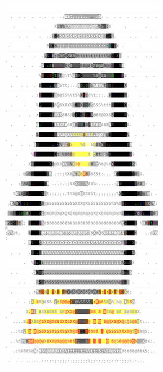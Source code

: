 <!DOCTYPE html PUBLIC "-//W3C//DTD XHTML 1.0 Strict//EN"
   "http://www.w3.org/TR/xhtml1/DTD/xhtml1-strict.dtd">
<html xmlns="http://www.w3.org/1999/xhtml" lang="en" xml:lang="en"><head>
<title>Generated by libcaca 0.99.beta19</title>
</head><body>
<div style="font-family: monospace, fixed; font-weight: bold;">
<span style=";color:#aaa;background-color:#fff">&#160;&#160;&#160;&#160;&#160;&#160;&#160;&#160;&#160;&#160;&#160;&#160;&#160;&#160;&#160;&#160;&#160;&#160;&#160;&#160;&#160;&#160;&#160;&#160;&#160;&#160;&#160;&#160;&#160;&#160;&#160;&#160;&#160;&#160;&#160;&#160;&#160;&#160;&#160;&#160;&#160;&#160;&#160;&#160;&#160;&#160;&#160;&#160;&#160;&#160;&#160;&#160;&#160;&#160;&#160;&#160;&#160;&#160;&#160;&#160;</span><br />
<span style=";color:#aaa;background-color:#fff">&#160;&#160;.&#160;&#160;.&#160;.&#160;&#160;.&#160;&#160;.&#160;.&#160;&#160;.&#160;&#160;.;</span><span style=";color:#fff;background-color:#aaa">8St;:;::.</span><span style=";color:#555;background-color:#aaa">&#160;.&#160;</span><span style=";color:#fff;background-color:#aaa">:8</span><span style=";color:#aaa;background-color:#fff">;&#160;.&#160;&#160;.&#160;.&#160;&#160;.&#160;&#160;.&#160;.&#160;&#160;.&#160;&#160;.&#160;</span><br />
<span style=";color:#aaa;background-color:#fff">&#160;&#160;&#160;.&#160;&#160;&#160;&#160;&#160;&#160;&#160;.&#160;&#160;&#160;&#160;&#160;&#160;&#160;X</span><span style=";color:#555;background-color:#aaa">;8%</span><span style=";color:#fff;background-color:#aaa">:X@@@@@@@@@@t</span><span style=";color:#555;background-color:#aaa">%</span><span style=";color:#aaa;background-color:#555">S</span><span style=";color:#0aa;background-color:#555">&#160;</span><span style=";color:#555;background-color:#aaa">:</span><span style=";color:#aaa;background-color:#fff">X&#160;&#160;&#160;&#160;&#160;.&#160;&#160;&#160;&#160;&#160;&#160;&#160;.&#160;&#160;&#160;&#160;&#160;</span><br />
<span style=";color:#aaa;background-color:#fff">&#160;&#160;&#160;&#160;&#160;.&#160;&#160;.&#160;&#160;&#160;&#160;.&#160;&#160;..</span><span style=";color:#555;background-color:#aaa">&#160;</span><span style=";color:#000;background-color:#555">8</span><span style=";color:#555;background-color:#aaa">8</span><span style=";color:#fff;background-color:#aaa">SXXSSXSXSXSXSXSX@&#160;</span><span style=";color:#000;background-color:#555">@</span><span style=";color:#555;background-color:#000">@</span><span style=";color:#fff;background-color:#aaa">.</span><span style=";color:#aaa;background-color:#fff">.&#160;&#160;&#160;&#160;&#160;.&#160;.&#160;&#160;&#160;&#160;&#160;.&#160;.&#160;</span><br />
<span style=";color:#aaa;background-color:#fff">&#160;.&#160;&#160;&#160;&#160;&#160;&#160;&#160;.&#160;&#160;&#160;&#160;&#160;&#160;8</span><span style=";color:#0aa;background-color:#555">&#160;</span><span style=";color:#000;background-color:#555">8</span><span style=";color:#555;background-color:#aaa">8</span><span style=";color:#fff;background-color:#aaa">:;::;::::::::::::::</span><span style=";color:#555;background-color:#aaa">:</span><span style=";color:#0aa;background-color:#555">t</span><span style=";color:#a00;background-color:#000">:</span><span style=";color:#0aa;background-color:#555">&#160;</span><span style=";color:#aaa;background-color:#fff">X&#160;.&#160;&#160;&#160;&#160;&#160;&#160;.&#160;&#160;&#160;&#160;&#160;&#160;&#160;</span><br />
<span style=";color:#aaa;background-color:#fff">&#160;&#160;&#160;.&#160;&#160;.&#160;&#160;&#160;&#160;.&#160;&#160;.</span><span style=";color:#555;background-color:#aaa">.</span><span style=";color:#555;background-color:#000">S</span><span style=";color:#00a;background-color:#000">;</span><span style=";color:#aaa;background-color:#555">8</span><span style=";color:#555;background-color:#aaa">;@</span><span style=";color:#aaa;background-color:#555">88</span><span style=";color:#555;background-color:#aaa">8</span><span style=";color:#aaa;background-color:#555">888</span><span style=";color:#555;background-color:#aaa">@ttttttttttt%@</span><span style=";color:#000;background-color:#555">@</span><span style=";color:#a00;background-color:#000">.</span><span style=";color:#555;background-color:#000">X</span><span style=";color:#fff;background-color:#aaa">&#160;</span><span style=";color:#aaa;background-color:#fff">&#160;&#160;.&#160;&#160;.&#160;&#160;&#160;.&#160;.&#160;&#160;.</span><br />
<span style=";color:#aaa;background-color:#fff">&#160;&#160;.&#160;&#160;&#160;&#160;.&#160;&#160;.&#160;&#160;.</span><span style=";color:#fff;background-color:#aaa">S</span><span style=";color:#00a;background-color:#000">;</span><span style=";color:#0a0;background-color:#000">:</span><span style=";color:#555;background-color:#000">8</span><span style=";color:#aaa;background-color:#555">8</span><span style=";color:#a50;background-color:#555">.</span><span style=";color:#a0a;background-color:#555">;</span><span style=";color:#a50;background-color:#555">.</span><span style=";color:#0aa;background-color:#555">&#160;</span><span style=";color:#555;background-color:#aaa">XX</span><span style=";color:#aaa;background-color:#555">8</span><span style=";color:#0aa;background-color:#555">&#160;.</span><span style=";color:#a0a;background-color:#555">.</span><span style=";color:#555;background-color:#aaa">88@88</span><span style=";color:#aaa;background-color:#555">88@8</span><span style=";color:#555;background-color:#aaa">8@@</span><span style=";color:#a0a;background-color:#555">:</span><span style=";color:#0a0;background-color:#000">&#160;&#160;</span><span style=";color:#555;background-color:#000">S</span><span style=";color:#fff;background-color:#aaa">X</span><span style=";color:#aaa;background-color:#fff">&#160;&#160;&#160;&#160;&#160;&#160;.&#160;&#160;&#160;&#160;&#160;&#160;&#160;</span><br />
<span style=";color:#aaa;background-color:#fff">&#160;&#160;&#160;&#160;.&#160;&#160;&#160;&#160;&#160;&#160;&#160;&#160;%</span><span style=";color:#a50;background-color:#555">t</span><span style=";color:#00a;background-color:#000">&#160;</span><span style=";color:#a00;background-color:#000">.t</span><span style=";color:#000;background-color:#555">8</span><span style=";color:#0a0;background-color:#000">t</span><span style=";color:#a0a;background-color:#555">;</span><span style=";color:#555;background-color:#aaa">t</span><span style=";color:#aaa;background-color:#fff">@%t%</span><span style=";color:#fff;background-color:#aaa">@</span><span style=";color:#aaa;background-color:#555">8</span><span style=";color:#555;background-color:#000">8</span><span style=";color:#000;background-color:#555">8</span><span style=";color:#a50;background-color:#555">&#160;&#160;&#160;&#160;</span><span style=";color:#aaa;background-color:#555">%8</span><span style=";color:#555;background-color:#aaa">8</span><span style=";color:#aaa;background-color:#555">8S</span><span style=";color:#a0a;background-color:#555">&#160;</span><span style=";color:#a50;background-color:#555">&#160;</span><span style=";color:#0a0;background-color:#555">S</span><span style=";color:#a00;background-color:#000">&#160;</span><span style=";color:#00a;background-color:#000">&#160;&#160;</span><span style=";color:#a0a;background-color:#555">;</span><span style=";color:#aaa;background-color:#fff">S&#160;&#160;.&#160;&#160;&#160;&#160;.&#160;&#160;.&#160;&#160;</span><br />
<span style=";color:#aaa;background-color:#fff">&#160;&#160;.&#160;&#160;&#160;.&#160;.&#160;&#160;.&#160;</span><span style=";color:#555;background-color:#aaa">8</span><span style=";color:#00a;background-color:#000">&#160;&#160;.</span><span style=";color:#0a0;background-color:#000">.</span><span style=";color:#00a;background-color:#000">:</span><span style=";color:#aaa;background-color:#555">@</span><span style=";color:#fff;background-color:#aaa">8</span><span style=";color:#aaa;background-color:#fff">Stt;:..</span><span style=";color:#fff;background-color:#aaa">X</span><span style=";color:#555;background-color:#000">8</span><span style=";color:#0a0;background-color:#000">:</span><span style=";color:#555;background-color:#000">8</span><span style=";color:#a0a;background-color:#555">&#160;</span><span style=";color:#555;background-color:#aaa">:</span><span style=";color:#fff;background-color:#aaa">%88%</span><span style=";color:#555;background-color:#aaa">t</span><span style=";color:#a50;background-color:#555">&#160;</span><span style=";color:#555;background-color:#000">8</span><span style=";color:#a00;background-color:#000">:</span><span style=";color:#00a;background-color:#000">&#160;&#160;</span><span style=";color:#0a0;background-color:#000">&#160;&#160;</span><span style=";color:#555;background-color:#aaa">X</span><span style=";color:#aaa;background-color:#fff">&#160;&#160;&#160;.&#160;&#160;&#160;&#160;&#160;&#160;&#160;.&#160;</span><br />
<span style=";color:#aaa;background-color:#fff">&#160;&#160;&#160;&#160;.&#160;&#160;&#160;&#160;&#160;.&#160;:</span><span style=";color:#a0a;background-color:#555">;</span><span style=";color:#0a0;background-color:#000">&#160;&#160;&#160;&#160;</span><span style=";color:#000;background-color:#555">@</span><span style=";color:#fff;background-color:#aaa">@</span><span style=";color:#aaa;background-color:#fff">8@SS%%tS%</span><span style=";color:#555;background-color:#aaa">X</span><span style=";color:#a00;background-color:#000">t</span><span style=";color:#555;background-color:#aaa">:</span><span style=";color:#aaa;background-color:#fff">@%t;::..</span><span style=";color:#555;background-color:#aaa">X</span><span style=";color:#00a;background-color:#000">:</span><span style=";color:#a00;background-color:#000">&#160;</span><span style=";color:#00a;background-color:#000">&#160;</span><span style=";color:#0a0;background-color:#000">&#160;&#160;</span><span style=";color:#0aa;background-color:#555">.</span><span style=";color:#aaa;background-color:#fff">:&#160;&#160;&#160;&#160;.&#160;&#160;.&#160;&#160;&#160;&#160;</span><br />
<span style=";color:#aaa;background-color:#fff">&#160;&#160;.&#160;&#160;&#160;&#160;.&#160;&#160;&#160;&#160;%</span><span style=";color:#000;background-color:#555">8</span><span style=";color:#0a0;background-color:#000">&#160;&#160;&#160;&#160;</span><span style=";color:#a50;background-color:#555">&#160;</span><span style=";color:#aaa;background-color:#fff">8</span><span style=";color:#fff;background-color:#aaa">8</span><span style=";color:#aaa;background-color:#fff">8XXXS</span><span style=";color:#fff;background-color:#aaa">.</span><span style=";color:#000;background-color:#555">8</span><span style=";color:#a50;background-color:#555">&#160;</span><span style=";color:#555;background-color:#aaa">X</span><span style=";color:#0aa;background-color:#555">&#160;;</span><span style=";color:#555;background-color:#aaa">8</span><span style=";color:#fff;background-color:#aaa">S</span><span style=";color:#aaa;background-color:#fff">SSS%ttt</span><span style=";color:#a50;background-color:#555">&#160;</span><span style=";color:#a00;background-color:#000">.</span><span style=";color:#00a;background-color:#000">&#160;</span><span style=";color:#0a0;background-color:#000">&#160;&#160;</span><span style=";color:#000;background-color:#555">X</span><span style=";color:#aaa;background-color:#fff">;.&#160;&#160;.&#160;&#160;&#160;&#160;.&#160;&#160;.</span><br />
<span style=";color:#aaa;background-color:#fff">&#160;&#160;&#160;&#160;&#160;.&#160;&#160;&#160;.&#160;&#160;X</span><span style=";color:#555;background-color:#000">@</span><span style=";color:#0a0;background-color:#000">&#160;&#160;&#160;.</span><span style=";color:#a0a;background-color:#555">&#160;</span><span style=";color:#fff;background-color:#aaa">8X8</span><span style=";color:#aaa;background-color:#fff">888@</span><span style=";color:#555;background-color:#aaa">@</span><span style=";color:#0a0;background-color:#000">;</span><span style=";color:#00a;background-color:#000">:</span><span style=";color:#000;background-color:#555">S</span><span style=";color:#a0a;background-color:#555">&#160;</span><span style=";color:#a00;background-color:#000">;</span><span style=";color:#00a;background-color:#000">.</span><span style=";color:#aaa;background-color:#555">8</span><span style=";color:#aaa;background-color:#fff">@88@@XS</span><span style=";color:#555;background-color:#aaa">8</span><span style=";color:#00a;background-color:#000">&#160;&#160;</span><span style=";color:#0a0;background-color:#000">&#160;&#160;</span><span style=";color:#555;background-color:#000">8</span><span style=";color:#aaa;background-color:#fff">%&#160;.&#160;&#160;&#160;.&#160;&#160;&#160;&#160;&#160;&#160;</span><br />
<span style=";color:#aaa;background-color:#fff">&#160;&#160;.&#160;&#160;&#160;&#160;.&#160;&#160;&#160;&#160;</span><span style=";color:#fff;background-color:#aaa">@</span><span style=";color:#0a0;background-color:#000">;</span><span style=";color:#00a;background-color:#000">.</span><span style=";color:#0a0;background-color:#000">&#160;</span><span style=";color:#00a;background-color:#000">&#160;.</span><span style=";color:#000;background-color:#555">@</span><span style=";color:#fff;background-color:#aaa">tSX88</span><span style=";color:#aaa;background-color:#fff">88</span><span style=";color:#fff;background-color:#aaa">@</span><span style=";color:#555;background-color:#aaa">S</span><span style=";color:#a0a;background-color:#555">.</span><span style=";color:#0aa;background-color:#555">:</span><span style=";color:#000;background-color:#555">S</span><span style=";color:#555;background-color:#aaa">8</span><span style=";color:#0aa;background-color:#555">&#160;</span><span style=";color:#fff;background-color:#aaa">t888</span><span style=";color:#aaa;background-color:#fff">888</span><span style=";color:#fff;background-color:#aaa">S</span><span style=";color:#555;background-color:#000">8</span><span style=";color:#00a;background-color:#000">&#160;&#160;&#160;</span><span style=";color:#0a0;background-color:#000">&#160;;</span><span style=";color:#aaa;background-color:#fff">8.&#160;&#160;&#160;&#160;&#160;&#160;.&#160;.&#160;&#160;</span><br />
<span style=";color:#aaa;background-color:#fff">&#160;&#160;&#160;&#160;.&#160;&#160;&#160;&#160;&#160;.&#160;</span><span style=";color:#555;background-color:#aaa">S</span><span style=";color:#a00;background-color:#000">.</span><span style=";color:#00a;background-color:#000">&#160;&#160;</span><span style=";color:#a00;background-color:#000">&#160;&#160;.</span><span style=";color:#0aa;background-color:#555">&#160;</span><span style=";color:#fff;background-color:#aaa">S%S@X%</span><span style=";color:#ff5;background-color:#aaa">XXX@</span><span style=";color:#a50;background-color:#aaa">8</span><span style=";color:#ff5;background-color:#aaa">X</span><span style=";color:#fff;background-color:#aaa">S</span><span style=";color:#ff5;background-color:#aaa">X</span><span style=";color:#fff;background-color:#aaa">.S@X;</span><span style=";color:#555;background-color:#aaa">@</span><span style=";color:#000;background-color:#555">8</span><span style=";color:#a00;background-color:#000">&#160;</span><span style=";color:#00a;background-color:#000">&#160;&#160;&#160;.</span><span style=";color:#a00;background-color:#000">:</span><span style=";color:#555;background-color:#aaa">%</span><span style=";color:#aaa;background-color:#fff">&#160;&#160;.&#160;&#160;.&#160;&#160;&#160;&#160;&#160;.</span><br />
<span style=";color:#aaa;background-color:#fff">&#160;&#160;.&#160;&#160;&#160;.&#160;&#160;.&#160;</span><span style=";color:#fff;background-color:#aaa">@</span><span style=";color:#555;background-color:#000">@</span><span style=";color:#00a;background-color:#000">&#160;&#160;&#160;</span><span style=";color:#a00;background-color:#000">&#160;</span><span style=";color:#0a0;background-color:#000">&#160;.</span><span style=";color:#00a;background-color:#000">.</span><span style=";color:#000;background-color:#555">X</span><span style=";color:#555;background-color:#aaa">%</span><span style=";color:#fff;background-color:#aaa">.;</span><span style=";color:#a50;background-color:#aaa">@</span><span style=";color:#aaa;background-color:#ff5">S</span><span style=";color:#a50;background-color:#ff5">&#160;&#160;&#160;</span><span style=";color:#aaa;background-color:#ff5">%@</span><span style=";color:#ff5;background-color:#fff">88</span><span style=";color:#aaa;background-color:#fff">S</span><span style=";color:#aaa;background-color:#ff5">@</span><span style=";color:#555;background-color:#aaa">88</span><span style=";color:#aaa;background-color:#555">S</span><span style=";color:#000;background-color:#555">@</span><span style=";color:#a00;background-color:#000">:</span><span style=";color:#0a0;background-color:#000">.</span><span style=";color:#00a;background-color:#000">&#160;&#160;&#160;</span><span style=";color:#a00;background-color:#000">&#160;&#160;</span><span style=";color:#00a;background-color:#000">&#160;</span><span style=";color:#555;background-color:#000">8</span><span style=";color:#fff;background-color:#aaa">8</span><span style=";color:#aaa;background-color:#fff">&#160;&#160;&#160;.&#160;&#160;&#160;.&#160;&#160;&#160;</span><br />
<span style=";color:#aaa;background-color:#fff">&#160;&#160;&#160;&#160;.&#160;&#160;&#160;&#160;&#160;%</span><span style=";color:#a0a;background-color:#555">t</span><span style=";color:#0a0;background-color:#000">&#160;&#160;&#160;</span><span style=";color:#00a;background-color:#000">&#160;&#160;&#160;</span><span style=";color:#a00;background-color:#000">&#160;</span><span style=";color:#000;background-color:#555">X</span><span style=";color:#555;background-color:#aaa">t&#160;%X8</span><span style=";color:#a50;background-color:#aaa">8</span><span style=";color:#aaa;background-color:#ff5">@</span><span style=";color:#a50;background-color:#ff5">&#160;&#160;&#160;&#160;&#160;</span><span style=";color:#aaa;background-color:#ff5">8</span><span style=";color:#ff5;background-color:#fff">8</span><span style=";color:#ff5;background-color:#aaa">8</span><span style=";color:#555;background-color:#aaa">8t</span><span style=";color:#fff;background-color:#aaa">&#160;;</span><span style=";color:#555;background-color:#aaa">S</span><span style=";color:#555;background-color:#000">8</span><span style=";color:#00a;background-color:#000">&#160;&#160;&#160;</span><span style=";color:#a00;background-color:#000">&#160;</span><span style=";color:#00a;background-color:#000">&#160;&#160;&#160;</span><span style=";color:#a0a;background-color:#555">;</span><span style=";color:#aaa;background-color:#fff">S&#160;&#160;&#160;&#160;.&#160;&#160;&#160;.&#160;</span><br />
<span style=";color:#aaa;background-color:#fff">&#160;&#160;.&#160;&#160;&#160;&#160;.&#160;X</span><span style=";color:#aaa;background-color:#555">@</span><span style=";color:#0a0;background-color:#000">.&#160;&#160;&#160;&#160;&#160;</span><span style=";color:#555;background-color:#000">X</span><span style=";color:#555;background-color:#aaa">@</span><span style=";color:#aaa;background-color:#fff">@X8</span><span style=";color:#fff;background-color:#aaa">X%&#160;</span><span style=";color:#555;background-color:#aaa">%</span><span style=";color:#ff5;background-color:#aaa">X</span><span style=";color:#aaa;background-color:#ff5">8</span><span style=";color:#f55;background-color:#ff5">@</span><span style=";color:#a50;background-color:#ff5">&#160;&#160;&#160;</span><span style=";color:#aaa;background-color:#ff5">@</span><span style=";color:#555;background-color:#aaa">8</span><span style=";color:#fff;background-color:#aaa">&#160;t</span><span style=";color:#aaa;background-color:#fff">88@%8</span><span style=";color:#aaa;background-color:#555">X</span><span style=";color:#a00;background-color:#000">;</span><span style=";color:#00a;background-color:#000">.</span><span style=";color:#0a0;background-color:#000">&#160;&#160;</span><span style=";color:#00a;background-color:#000">&#160;</span><span style=";color:#0a0;background-color:#000">&#160;:</span><span style=";color:#aaa;background-color:#555">8</span><span style=";color:#aaa;background-color:#fff">S&#160;&#160;&#160;&#160;&#160;.&#160;&#160;&#160;</span><br />
<span style=";color:#aaa;background-color:#fff">&#160;&#160;&#160;&#160;&#160;.&#160;@</span><span style=";color:#555;background-color:#aaa">.@</span><span style=";color:#000;background-color:#555">@</span><span style=";color:#0a0;background-color:#000">&#160;&#160;&#160;&#160;&#160;</span><span style=";color:#0aa;background-color:#555">.</span><span style=";color:#fff;background-color:#aaa">8</span><span style=";color:#aaa;background-color:#fff">&#160;.::;tX8</span><span style=";color:#fff;background-color:#aaa">%</span><span style=";color:#555;background-color:#aaa">:</span><span style=";color:#ff5;background-color:#aaa">%</span><span style=";color:#aaa;background-color:#ff5">8</span><span style=";color:#ff5;background-color:#f55">8</span><span style=";color:#a50;background-color:#aaa">8</span><span style=";color:#fff;background-color:#aaa">&#160;</span><span style=";color:#aaa;background-color:#fff">88St:...&#160;</span><span style=";color:#fff;background-color:#aaa">X</span><span style=";color:#000;background-color:#555">@</span><span style=";color:#0a0;background-color:#000">&#160;&#160;&#160;&#160;</span><span style=";color:#00a;background-color:#000">&#160;</span><span style=";color:#000;background-color:#555">@</span><span style=";color:#555;background-color:#aaa">@</span><span style=";color:#fff;background-color:#aaa">&#160;</span><span style=";color:#aaa;background-color:#fff">X.&#160;&#160;&#160;&#160;&#160;.</span><br />
<span style=";color:#aaa;background-color:#fff">&#160;&#160;.&#160;&#160;:</span><span style=";color:#fff;background-color:#aaa">.</span><span style=";color:#555;background-color:#aaa">88</span><span style=";color:#0aa;background-color:#555">:</span><span style=";color:#a00;background-color:#000">.</span><span style=";color:#0a0;background-color:#000">&#160;&#160;&#160;&#160;</span><span style=";color:#000;background-color:#555">@</span><span style=";color:#fff;background-color:#aaa">8</span><span style=";color:#aaa;background-color:#fff">&#160;...:.:;S8</span><span style=";color:#fff;background-color:#aaa">X;&#160;&#160;%</span><span style=";color:#aaa;background-color:#fff">88%:......:</span><span style=";color:#fff;background-color:#aaa">%</span><span style=";color:#555;background-color:#000">@</span><span style=";color:#0a0;background-color:#000">&#160;&#160;</span><span style=";color:#00a;background-color:#000">&#160;&#160;.</span><span style=";color:#a50;background-color:#555">.</span><span style=";color:#555;background-color:#aaa">88</span><span style=";color:#fff;background-color:#aaa">:</span><span style=";color:#aaa;background-color:#fff">:&#160;.&#160;&#160;&#160;</span><br />
<span style=";color:#aaa;background-color:#fff">&#160;&#160;&#160;t</span><span style=";color:#fff;background-color:#aaa">X</span><span style=";color:#555;background-color:#aaa">;8</span><span style=";color:#0aa;background-color:#555">&#160;</span><span style=";color:#000;background-color:#555">8</span><span style=";color:#a00;background-color:#000">.</span><span style=";color:#0a0;background-color:#000">&#160;&#160;&#160;&#160;</span><span style=";color:#555;background-color:#000">S</span><span style=";color:#fff;background-color:#aaa">&#160;</span><span style=";color:#aaa;background-color:#fff">t;;;;;;;ttS@8</span><span style=";color:#fff;background-color:#aaa">@</span><span style=";color:#aaa;background-color:#fff">888St;;;;;;;;%</span><span style=";color:#555;background-color:#aaa">X</span><span style=";color:#0a0;background-color:#000">:</span><span style=";color:#00a;background-color:#000">.</span><span style=";color:#a00;background-color:#000">&#160;&#160;</span><span style=";color:#0a0;background-color:#000">&#160;</span><span style=";color:#00a;background-color:#000">.</span><span style=";color:#000;background-color:#555">8</span><span style=";color:#a50;background-color:#555">&#160;</span><span style=";color:#555;background-color:#aaa">@;</span><span style=";color:#fff;background-color:#aaa">@</span><span style=";color:#aaa;background-color:#fff">;&#160;.&#160;</span><br />
<span style=";color:#aaa;background-color:#fff">&#160;;</span><span style=";color:#fff;background-color:#aaa">t</span><span style=";color:#555;background-color:#aaa">%</span><span style=";color:#aaa;background-color:#555">8</span><span style=";color:#000;background-color:#555">S</span><span style=";color:#00a;background-color:#000">;</span><span style=";color:#a00;background-color:#000">:</span><span style=";color:#0a0;background-color:#000">:</span><span style=";color:#00a;background-color:#000">.</span><span style=";color:#0a0;background-color:#000">&#160;&#160;&#160;.</span><span style=";color:#555;background-color:#aaa">8</span><span style=";color:#aaa;background-color:#fff">@SSSSSSSSSSSXXX@XSSSSSSSSS%S%8</span><span style=";color:#a0a;background-color:#555">&#160;</span><span style=";color:#a00;background-color:#000">:</span><span style=";color:#00a;background-color:#000">.</span><span style=";color:#0a0;background-color:#000">&#160;&#160;.</span><span style=";color:#a00;background-color:#000">.</span><span style=";color:#0a0;background-color:#000">:</span><span style=";color:#00a;background-color:#000">t</span><span style=";color:#a50;background-color:#555">%</span><span style=";color:#aaa;background-color:#555">X</span><span style=";color:#555;background-color:#aaa">%</span><span style=";color:#fff;background-color:#aaa">%</span><span style=";color:#aaa;background-color:#fff">:&#160;</span><br />
<span style=";color:#aaa;background-color:#fff">&#160;</span><span style=";color:#fff;background-color:#aaa">&#160;</span><span style=";color:#555;background-color:#aaa">@</span><span style=";color:#0aa;background-color:#555">&#160;</span><span style=";color:#00a;background-color:#000">:</span><span style=";color:#0a0;background-color:#000">:</span><span style=";color:#555;background-color:#000">X</span><span style=";color:#0a0;background-color:#555">S</span><span style=";color:#aaa;background-color:#555">8</span><span style=";color:#000;background-color:#555">X</span><span style=";color:#a00;background-color:#000">&#160;&#160;&#160;</span><span style=";color:#555;background-color:#000">@</span><span style=";color:#fff;background-color:#aaa">;</span><span style=";color:#aaa;background-color:#fff">@X@X@X@X@X@X@X@X@X@X@X@X@X@X@X</span><span style=";color:#555;background-color:#aaa">.</span><span style=";color:#00a;background-color:#000">;</span><span style=";color:#0a0;background-color:#000">.</span><span style=";color:#a00;background-color:#000">&#160;&#160;</span><span style=";color:#000;background-color:#555">S</span><span style=";color:#aaa;background-color:#555">8</span><span style=";color:#a0a;background-color:#555">%</span><span style=";color:#0a0;background-color:#000">;</span><span style=";color:#00a;background-color:#000">.;</span><span style=";color:#a50;background-color:#555">&#160;</span><span style=";color:#555;background-color:#aaa">X</span><span style=";color:#fff;background-color:#aaa">:</span><span style=";color:#aaa;background-color:#fff">&#160;</span><br />
<span style=";color:#fff;background-color:#aaa">@</span><span style=";color:#aaa;background-color:#555">S</span><span style=";color:#000;background-color:#555">S</span><span style=";color:#555;background-color:#000">S</span><span style=";color:#a50;background-color:#555">%</span><span style=";color:#555;background-color:#aaa">8</span><span style=";color:#fff;background-color:#aaa">@</span><span style=";color:#aaa;background-color:#fff">;&#160;</span><span style=";color:#a0a;background-color:#555">.</span><span style=";color:#a00;background-color:#000">.</span><span style=";color:#00a;background-color:#000">&#160;&#160;</span><span style=";color:#a0a;background-color:#555">;</span><span style=";color:#fff;background-color:#aaa">%</span><span style=";color:#aaa;background-color:#fff">888888888888888888888888888888</span><span style=";color:#fff;background-color:#aaa">t</span><span style=";color:#000;background-color:#555">8</span><span style=";color:#a00;background-color:#000">&#160;&#160;&#160;</span><span style=";color:#a50;background-color:#555">&#160;</span><span style=";color:#aaa;background-color:#fff">&#160;%</span><span style=";color:#fff;background-color:#aaa">@</span><span style=";color:#555;background-color:#aaa">8</span><span style=";color:#a00;background-color:#555">S</span><span style=";color:#0a0;background-color:#000">t</span><span style=";color:#a0a;background-color:#555">%</span><span style=";color:#0aa;background-color:#555">&#160;</span><span style=";color:#aaa;background-color:#fff">8</span><br />
<span style=";color:#aaa;background-color:#fff">;</span><span style=";color:#fff;background-color:#aaa">S%</span><span style=";color:#aaa;background-color:#fff">@t.&#160;&#160;&#160;</span><span style=";color:#555;background-color:#aaa">%</span><span style=";color:#00a;background-color:#000">&#160;&#160;</span><span style=";color:#0a0;background-color:#000">&#160;</span><span style=";color:#0aa;background-color:#555">&#160;</span><span style=";color:#fff;background-color:#aaa">@88@8@8@8@8@@8@8@8@</span><span style=";color:#aaa;background-color:#fff">8</span><span style=";color:#fff;background-color:#aaa">X</span><span style=";color:#aaa;background-color:#fff">8</span><span style=";color:#fff;background-color:#aaa">X</span><span style=";color:#aaa;background-color:#fff">8</span><span style=";color:#fff;background-color:#aaa">X8888@8%</span><span style=";color:#a50;background-color:#555">;</span><span style=";color:#00a;background-color:#000">&#160;</span><span style=";color:#a00;background-color:#000">&#160;.</span><span style=";color:#555;background-color:#aaa">:</span><span style=";color:#aaa;background-color:#fff">&#160;&#160;&#160;..@</span><span style=";color:#fff;background-color:#aaa">t@</span><span style=";color:#aaa;background-color:#fff">;</span><br />
<span style=";color:#aaa;background-color:#fff">&#160;&#160;&#160;&#160;&#160;&#160;&#160;.&#160;</span><span style=";color:#fff;background-color:#aaa">8</span><span style=";color:#555;background-color:#000">S</span><span style=";color:#00a;background-color:#000">&#160;</span><span style=";color:#0a0;background-color:#000">&#160;</span><span style=";color:#aaa;background-color:#555">S</span><span style=";color:#fff;background-color:#aaa">%XXXXXXXXXXXXXXXXXXSSSSSXXXXXXX;</span><span style=";color:#a0a;background-color:#555">;</span><span style=";color:#0a0;background-color:#000">&#160;&#160;</span><span style=";color:#555;background-color:#000">X</span><span style=";color:#aaa;background-color:#fff">8&#160;.&#160;&#160;&#160;&#160;&#160;.&#160;</span><br />
<span style=";color:#aaa;background-color:#fff">&#160;&#160;.&#160;&#160;.&#160;&#160;&#160;.</span><span style=";color:#a0a;background-color:#555">&#160;</span><span style=";color:#00a;background-color:#000">.</span><span style=";color:#0a0;background-color:#000">.</span><span style=";color:#a50;background-color:#555">&#160;</span><span style=";color:#fff;background-color:#aaa">t%%%%%%%%%%%%%%%%%%%%%%%%%%%%%%.</span><span style=";color:#000;background-color:#555">@</span><span style=";color:#0a0;background-color:#000">&#160;&#160;</span><span style=";color:#aaa;background-color:#555">S</span><span style=";color:#aaa;background-color:#fff">:&#160;&#160;&#160;.&#160;&#160;&#160;&#160;&#160;</span><br />
<span style=";color:#aaa;background-color:#fff">&#160;&#160;&#160;&#160;&#160;&#160;&#160;.&#160;&#160;%</span><span style=";color:#a0a;background-color:#555">;</span><span style=";color:#0a0;background-color:#000">.</span><span style=";color:#000;background-color:#555">8</span><span style=";color:#555;background-color:#aaa">:</span><span style=";color:#fff;background-color:#aaa">:;:;:;:;:;:;:;:;:;:;:;:;:;:;;:</span><span style=";color:#555;background-color:#aaa">%</span><span style=";color:#555;background-color:#000">S</span><span style=";color:#0a0;background-color:#000">:</span><span style=";color:#a0a;background-color:#555">;</span><span style=";color:#aaa;background-color:#fff">X&#160;&#160;&#160;&#160;&#160;.&#160;&#160;.&#160;</span><br />
<span style=";color:#aaa;background-color:#fff">&#160;&#160;.&#160;.&#160;&#160;&#160;&#160;&#160;.</span><span style=";color:#fff;background-color:#aaa">S</span><span style=";color:#000;background-color:#555">X</span><span style=";color:#555;background-color:#000">8</span><span style=";color:#aaa;background-color:#555">8</span><span style=";color:#555;background-color:#aaa">..................</span><span style=";color:#fff;background-color:#aaa">&#160;</span><span style=";color:#555;background-color:#aaa">.</span><span style=";color:#fff;background-color:#aaa">&#160;</span><span style=";color:#555;background-color:#aaa">.</span><span style=";color:#fff;background-color:#aaa">&#160;</span><span style=";color:#555;background-color:#aaa">.......</span><span style=";color:#aaa;background-color:#555">S</span><span style=";color:#555;background-color:#000">@</span><span style=";color:#000;background-color:#555">@</span><span style=";color:#fff;background-color:#aaa">S</span><span style=";color:#aaa;background-color:#fff">&#160;&#160;.&#160;.&#160;&#160;&#160;.&#160;&#160;</span><br />
<span style=";color:#aaa;background-color:#fff">&#160;&#160;&#160;&#160;&#160;.&#160;.&#160;&#160;&#160;.</span><span style=";color:#555;background-color:#aaa">&#160;</span><span style=";color:#000;background-color:#555">S</span><span style=";color:#0aa;background-color:#555">&#160;</span><span style=";color:#555;background-color:#aaa">X%SSSS%%%%%%%%%%%%%%S%%%%%S%%@</span><span style=";color:#a0a;background-color:#555">;</span><span style=";color:#000;background-color:#555">8</span><span style=";color:#fff;background-color:#aaa">&#160;</span><span style=";color:#aaa;background-color:#fff">&#160;.&#160;&#160;&#160;&#160;&#160;.&#160;&#160;&#160;&#160;</span><br />
<span style=";color:#aaa;background-color:#fff">&#160;&#160;.&#160;&#160;&#160;&#160;&#160;&#160;..t</span><span style=";color:#fff;background-color:#aaa">8</span><span style=";color:#a50;background-color:#aaa">8</span><span style=";color:#f55;background-color:#a50">8</span><span style=";color:#aaa;background-color:#ff5">@</span><span style=";color:#aaa;background-color:#a50">X</span><span style=";color:#a50;background-color:#ff5">&#160;</span><span style=";color:#f55;background-color:#a50">8</span><span style=";color:#aaa;background-color:#ff5">X</span><span style=";color:#ff5;background-color:#a50">.</span><span style=";color:#a50;background-color:#ff5">&#160;</span><span style=";color:#555;background-color:#a50">8</span><span style=";color:#a50;background-color:#aaa">8</span><span style=";color:#aaa;background-color:#555">X</span><span style=";color:#555;background-color:#aaa">8</span><span style=";color:#aaa;background-color:#555">8</span><span style=";color:#555;background-color:#aaa">8</span><span style=";color:#aaa;background-color:#555">8</span><span style=";color:#555;background-color:#aaa">8</span><span style=";color:#aaa;background-color:#555">8</span><span style=";color:#555;background-color:#aaa">8</span><span style=";color:#aaa;background-color:#555">8</span><span style=";color:#555;background-color:#aaa">8</span><span style=";color:#aaa;background-color:#555">@</span><span style=";color:#555;background-color:#aaa">8</span><span style=";color:#555;background-color:#a50">8</span><span style=";color:#a50;background-color:#ff5">;</span><span style=";color:#f55;background-color:#a50">8</span><span style=";color:#a50;background-color:#ff5">:</span><span style=";color:#f55;background-color:#a50">8</span><span style=";color:#aaa;background-color:#ff5">X</span><span style=";color:#ff5;background-color:#a50">.</span><span style=";color:#aaa;background-color:#ff5">8</span><span style=";color:#f55;background-color:#a50">8</span><span style=";color:#555;background-color:#a50">8</span><span style=";color:#ff5;background-color:#aaa">X</span><span style=";color:#aaa;background-color:#fff">8;&#160;&#160;&#160;.&#160;&#160;&#160;&#160;&#160;.&#160;</span><br />
<span style=";color:#aaa;background-color:#fff">&#160;&#160;&#160;&#160;.&#160;&#160;.&#160;;</span><span style=";color:#ff5;background-color:#aaa">X</span><span style=";color:#a50;background-color:#ff5">&#160;</span><span style=";color:#f55;background-color:#ff5">8</span><span style=";color:#aaa;background-color:#fff">8</span><span style=";color:#aaa;background-color:#ff5">@</span><span style=";color:#aaa;background-color:#fff">888</span><span style=";color:#ff5;background-color:#fff">8</span><span style=";color:#fff;background-color:#aaa">;</span><span style=";color:#aaa;background-color:#ff5">8</span><span style=";color:#f55;background-color:#ff5">8@@@</span><span style=";color:#ff5;background-color:#a50">:</span><span style=";color:#a50;background-color:#555">&#160;</span><span style=";color:#aaa;background-color:#555">@%SSSS</span><span style=";color:#a50;background-color:#555">:</span><span style=";color:#a50;background-color:#ff5">:</span><span style=";color:#ff5;background-color:#f55">8</span><span style=";color:#f55;background-color:#ff5">@8</span><span style=";color:#aaa;background-color:#ff5">S8</span><span style=";color:#ff5;background-color:#aaa">X</span><span style=";color:#aaa;background-color:#fff">8</span><span style=";color:#fff;background-color:#ff5">8</span><span style=";color:#aaa;background-color:#fff">8@</span><span style=";color:#fff;background-color:#ff5">8</span><span style=";color:#fff;background-color:#aaa">t</span><span style=";color:#aaa;background-color:#ff5">S</span><span style=";color:#f55;background-color:#ff5">8</span><span style=";color:#fff;background-color:#aaa">@</span><span style=";color:#aaa;background-color:#fff">.&#160;&#160;&#160;.&#160;.&#160;&#160;&#160;</span><br />
<span style=";color:#aaa;background-color:#fff">&#160;&#160;.&#160;&#160;&#160;&#160;&#160;X</span><span style=";color:#a50;background-color:#ff5">.</span><span style=";color:#ff5;background-color:#f55">8</span><span style=";color:#fff;background-color:#aaa">:</span><span style=";color:#fff;background-color:#ff5">8</span><span style=";color:#aaa;background-color:#ff5">8</span><span style=";color:#aaa;background-color:#fff">8</span><span style=";color:#aaa;background-color:#ff5">X8888</span><span style=";color:#fff;background-color:#ff5">8</span><span style=";color:#aaa;background-color:#ff5">88</span><span style=";color:#f55;background-color:#ff5">@XX@</span><span style=";color:#555;background-color:#a50">8</span><span style=";color:#a0a;background-color:#555">&#160;&#160;&#160;</span><span style=";color:#a50;background-color:#555">&#160;</span><span style=";color:#555;background-color:#a50">8</span><span style=";color:#f55;background-color:#ff5">88</span><span style=";color:#a50;background-color:#ff5">&#160;</span><span style=";color:#f55;background-color:#ff5">8</span><span style=";color:#a50;background-color:#ff5">&#160;</span><span style=";color:#ff5;background-color:#f55">8</span><span style=";color:#aaa;background-color:#ff5">88</span><span style=";color:#f55;background-color:#ff5">@</span><span style=";color:#fff;background-color:#ff5">8</span><span style=";color:#aaa;background-color:#ff5">88</span><span style=";color:#fff;background-color:#ff5">8</span><span style=";color:#aaa;background-color:#ff5">8</span><span style=";color:#aaa;background-color:#fff">8</span><span style=";color:#aaa;background-color:#ff5">888</span><span style=";color:#aaa;background-color:#fff">X.&#160;&#160;&#160;&#160;&#160;&#160;.</span><br />
<span style=";color:#aaa;background-color:#fff">&#160;&#160;&#160;....S</span><span style=";color:#a50;background-color:#ff5">:</span><span style=";color:#a50;background-color:#f55">&#160;</span><span style=";color:#aaa;background-color:#ff5">X88</span><span style=";color:#f55;background-color:#ff5">@SXX@X888XXSXX@</span><span style=";color:#555;background-color:#a50">8</span><span style=";color:#a0a;background-color:#555">;</span><span style=";color:#a50;background-color:#555">;</span><span style=";color:#555;background-color:#a50">8</span><span style=";color:#f55;background-color:#ff5">@</span><span style=";color:#a50;background-color:#ff5">&#160;</span><span style=";color:#ff5;background-color:#f55">8</span><span style=";color:#a50;background-color:#ff5">&#160;</span><span style=";color:#ff5;background-color:#f55">8</span><span style=";color:#a50;background-color:#ff5">&#160;</span><span style=";color:#f55;background-color:#ff5">8@@X8@X@</span><span style=";color:#aaa;background-color:#ff5">8</span><span style=";color:#f55;background-color:#ff5">@</span><span style=";color:#aaa;background-color:#ff5">8</span><span style=";color:#f55;background-color:#ff5">@8</span><span style=";color:#ff5;background-color:#aaa">@</span><span style=";color:#aaa;background-color:#fff">t:..&#160;.&#160;&#160;</span><br />
<span style=";color:#aaa;background-color:#fff">&#160;&#160;..:%X</span><span style=";color:#fff;background-color:#aaa">;</span><span style=";color:#a50;background-color:#ff5">&#160;</span><span style=";color:#ff5;background-color:#f55">8</span><span style=";color:#a50;background-color:#ff5">&#160;</span><span style=";color:#ff5;background-color:#f55">8</span><span style=";color:#f55;background-color:#ff5">@SSXSSXSSXSSXX@8</span><span style=";color:#f55;background-color:#a50">8</span><span style=";color:#000;background-color:#555">@8</span><span style=";color:#f55;background-color:#a50">8</span><span style=";color:#f55;background-color:#ff5">8888</span><span style=";color:#a50;background-color:#ff5">&#160;</span><span style=";color:#a50;background-color:#f55">&#160;</span><span style=";color:#a50;background-color:#ff5">&#160;</span><span style=";color:#f55;background-color:#ff5">@SSSSXXXX@</span><span style=";color:#aaa;background-color:#ff5">8</span><span style=";color:#ff5;background-color:#f55">8</span><span style=";color:#f55;background-color:#ff5">8</span><span style=";color:#aaa;background-color:#fff">8@S;.&#160;&#160;&#160;</span><br />
<span style=";color:#aaa;background-color:#fff">&#160;&#160;..%8</span><span style=";color:#fff;background-color:#aaa">@%</span><span style=";color:#555;background-color:#aaa">8</span><span style=";color:#ff5;background-color:#f55">88</span><span style=";color:#f55;background-color:#ff5">@@@@</span><span style=";color:#aaa;background-color:#ff5">X</span><span style=";color:#f55;background-color:#ff5">8XX@X@@@888</span><span style=";color:#aaa;background-color:#a50">8</span><span style=";color:#aaa;background-color:#555">;</span><span style=";color:#a0a;background-color:#555">&#160;&#160;</span><span style=";color:#aaa;background-color:#555">8</span><span style=";color:#f55;background-color:#a50">8</span><span style=";color:#a50;background-color:#ff5">&#160;</span><span style=";color:#a50;background-color:#f55">&#160;</span><span style=";color:#a50;background-color:#ff5">&#160;</span><span style=";color:#a50;background-color:#f55">&#160;</span><span style=";color:#a50;background-color:#ff5">&#160;&#160;</span><span style=";color:#ff5;background-color:#f55">8</span><span style=";color:#a50;background-color:#ff5">&#160;</span><span style=";color:#f55;background-color:#ff5">8@</span><span style=";color:#aaa;background-color:#ff5">S</span><span style=";color:#f55;background-color:#ff5">8@@@8</span><span style=";color:#ff5;background-color:#f55">8</span><span style=";color:#f55;background-color:#ff5">8</span><span style=";color:#fff;background-color:#aaa">&#160;.X</span><span style=";color:#aaa;background-color:#fff">8X:.&#160;.</span><br />
<span style=";color:#aaa;background-color:#fff">&#160;&#160;&#160;.:%X88S@</span><span style=";color:#fff;background-color:#aaa">8</span><span style=";color:#aaa;background-color:#fff">8</span><span style=";color:#fff;background-color:#aaa">88%@@8@XXS%ttt;;t;%%tt;S;%SX@St@</span><span style=";color:#aaa;background-color:#fff">88888@88XS;..&#160;&#160;</span><br />
<span style=";color:#aaa;background-color:#fff">&#160;.&#160;&#160;.&#160;.&#160;......:::::;:;;;:;;;;;;;t;;::;;:;::::;;;:.:...&#160;&#160;&#160;&#160;&#160;&#160;</span><br />
</div></body></html>
